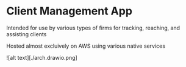 # Client Management App

Intended for use by various types of firms for tracking, reaching, and assisting clients

Hosted almost excluively on AWS using various native services

![alt text][./arch.drawio.png]

